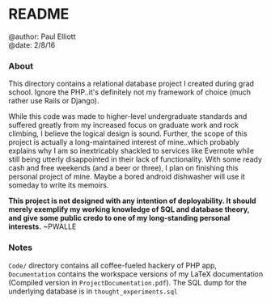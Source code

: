 <h1>README</h1>

<p>@author: Paul Elliott <br>
@date: 2/8/16</p>

<h3>About</h3>

<p>This directory contains a relational database project I created during grad school. Ignore the PHP..it's definitely not my framework of choice (much rather use Rails or Django).</p>

<p>While this code was made to higher-level undergraduate standards and suffered greatly from my increased focus on graduate work and rock climbing, I believe the logical design is sound. Further, the scope of this project is actually a long-maintained interest of mine..which probably explains why I am so inextricably shackled to services like Evernote while still being utterly disappointed in their lack of functionality. With some ready cash and free weekends (and a beer or three), I plan on finishing this personal project of mine. Maybe a bored android dishwasher will use it someday to write its memoirs.</p>

<p><strong>This project is not designed with any intention of deployability. It should merely exemplify my working knowledge of SQL and database theory, and give some public credo to one of my long-standing personal interests.</strong>
~PWALLE</p>

<h3>Notes</h3>

<p><code>Code/</code> directory contains all coffee-fueled hackery of PHP app, <code>Documentation</code> contains the workspace versions of my LaTeX documentation (Compiled version in <code>ProjectDocumentation.pdf</code>). The SQL dump for the underlying database is in <code>thought_experiments.sql</code></p>